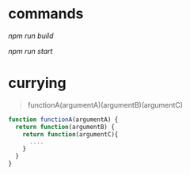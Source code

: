 # commands

_npm run build_

_npm run start_

# currying

> functionA(argumentA)(argumentB)(argumentC)

```javascript
function functionA(argumentA) {
  return function(argumentB) {
    return function(argumentC){
      ....
    }
  }
}
```
